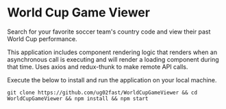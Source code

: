 # World Cup Game Viewer

Search for your favorite soccer team's country code and view their past World Cup performance.

This application includes component rendering logic that renders when an asynchronous call is executing and will render a loading component during that time. Uses axios and redux-thunk to make remote API calls.

Execute the below to install and run the application on your local machine.

```
git clone https://github.com/ug02fast/WorldCupGameViewer && cd WorldCupGameViewer && npm install && npm start
```
